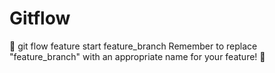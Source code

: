 # Gitflow
🌱 git flow feature start feature_branch  Remember to replace "feature_branch" with an appropriate name for your feature! 🚀
